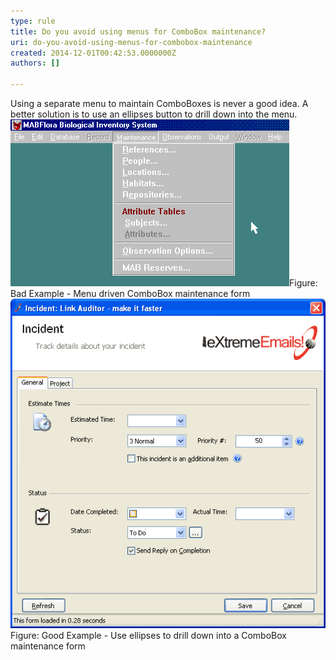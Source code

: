 ```yaml
---
type: rule
title: Do you avoid using menus for ComboBox maintenance?
uri: do-you-avoid-using-menus-for-combobox-maintenance
created: 2014-12-01T00:42:53.0000000Z
authors: []

---
```


 
Using a separate menu to maintain ComboBoxes is never a good idea. A  better solution is to use an ellipses button to drill down into the  menu.
 ![Menu driven ComboBox Maintenance System](../../assets/ComboBoxMenuBad.gif)Figure: Bad Example - Menu driven ComboBox maintenance form![SSW eXtreme Emails! - Add Incident](../../assets/Ellipses.gif)Figure: Good Example - Use ellipses to drill down into a ComboBox maintenance form

